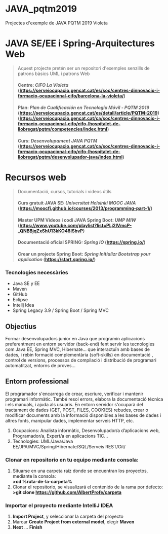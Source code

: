 # JAVA_pqtm2019
Projectes d'exemple de JAVA PQTM 2019 Violeta


# JAVA SE/EE i Spring-Arquitectures Web
> Aquest projecte pretén ser un repositori d'exemples senzills de patrons bàsics UML i patrons Web 
> #### Centre: *CIFO La Violeta* (https://serveiocupacio.gencat.cat/es/soc/centres-dinnovacio-i-formacio-ocupacional-cifo/barcelona-la-violeta/)
> #### Plan: *Plan de Cualificación en Tecnología Móvil - PQTM 2019* (https://serveiocupacio.gencat.cat/es/detall/article/PQTM-2019) (https://serveiocupacio.gencat.cat/ca/soc/centres-dinnovacio-i-formacio-ocupacional-cifo/cifo-lhospitalet-de-llobregat/pqtm/competencies/index.html)
> #### Curs: *Desenvolupament JAVA PQTM* (https://serveiocupacio.gencat.cat/ca/soc/centres-dinnovacio-i-formacio-ocupacional-cifo/cifo-lhospitalet-de-llobregat/pqtm/desenvolupador-java/index.html)


# Recursos web
> Documentació, cursos, tutorials i videos útils 
> #### Curs gratuit JAVA SE: *Universitat Helsinki MOOC JAVA* (https://moocfi.github.io/courses/2013/programming-part-1/)
> #### Master UPM Videos i codi JAVA Spring Boot: *UMP MIW* (https://www.youtube.com/playlist?list=PLj2IVmcP-_QNBBjqZxShU13kKO48ISbvP)
> ####  Documentació oficial SPRING: *Spring IO* (https://spring.io/)
> #### Crear un projecte Spring Boot: *Spring Initializr Bootstrap your application* (https://start.spring.io/)


### Tecnologies necessàries
* Java SE y EE
* Maven
* GitHub
* Eclipse
* Intellj Idea
* Spring Legacy 3.9 / Spring Boot / Spring MVC

## Objectius
Formar desenvolupadors junior en Java que programin aplicacions preferentment en entorn
servidor (back-end) fent servir les tecnologies com Java EE, Spring MVC, Hibernate... que interactuïn
amb bases de dades, i rebin formació complementària (soft-skills) en documentació , control de
versions, processos de compilació i distribució de programari automatitzat, entorns de proves...

## Entorn professional
El programador s'encarrega de crear, escriure, verificar i mantenir programari informàtic. També
resol errors, elabora la documentació tècnica i els manuals, i ajuda als usuaris.
En entorn servidor s&#39;ocuparà del tractament de dades (GET, POST, FILES, COOKIES) rebudes, crear o
modificar documents amb la informació disponibles a les bases de dades i altres fonts, manipular
dades, implementar serveis HTTP, etc.
1. Ocupacions: Analista informàtic, Desenvolupador/a d’aplicacions web, Programador/a, Expert/a en
aplicacions TIC...
2. Tecnologies: UML/Java/Java EE/JPA/MVC/Spring/Hibernate/SQL/Serveis REST/Git/


### Clonar en repositorio en tu equipo mediante consola:
1. Situarse en una carpeta raíz donde se encuentran los proyectos, mediante la consola:  
 **>cd %ruta-de-la-carpeta%**
1. Clonar el repositorio, se visualizará el contenido de la rama por defecto:  
 **>git clone https://github.com/AlbertProfe/carpeta**

### Importar el proyecto mediante IntelliJ IDEA
1. **Import Project**, y seleccionar la carpeta del proyecto
1. Marcar **Create Project from external model**, elegir **Maven**
1. **Next** … **Finish**

